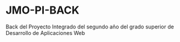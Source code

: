 # JMO-PI-BACK
Back del Proyecto Integrado del segundo año del grado superior de Desarrollo de Aplicaciones Web
